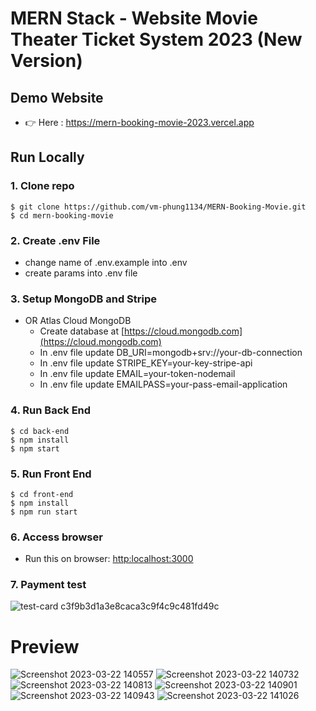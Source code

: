 # MERN Stack - Website Movie Theater Ticket System 2023 (New Version)

## Demo Website
- 👉 Here : https://mern-booking-movie-2023.vercel.app

## Run Locally

### 1. Clone repo

```
$ git clone https://github.com/vm-phung1134/MERN-Booking-Movie.git
$ cd mern-booking-movie
```
### 2. Create .env File
  - change name of .env.example into .env
  - create params into .env file
  
### 3. Setup MongoDB and Stripe
- OR Atlas Cloud MongoDB
  - Create database at [https://cloud.mongodb.com](https://cloud.mongodb.com)
  - In .env file update DB_URI=mongodb+srv://your-db-connection
  - In .env file update STRIPE_KEY=your-key-stripe-api
  - In .env file update EMAIL=your-token-nodemail
  - In .env file update EMAILPASS=your-pass-email-application
  
### 4. Run Back End
```
$ cd back-end
$ npm install
$ npm start
```

### 5. Run Front End
```
$ cd front-end
$ npm install
$ npm run start
```
### 6. Access browser
  - Run this on browser: [http:localhost:3000](http://localhost:3000)

### 7. Payment test
![test-card c3f9b3d1a3e8caca3c9f4c9c481fd49c](https://user-images.githubusercontent.com/106596859/221561685-3a961fc7-daea-4ece-8ef7-18eb30b11695.jpg)
  
# Preview
![Screenshot 2023-03-22 140557](https://user-images.githubusercontent.com/106596859/226827971-be88a580-f047-408f-a130-3e094e1db5b1.png)
![Screenshot 2023-03-22 140732](https://user-images.githubusercontent.com/106596859/226827990-99ebc799-e7de-46a9-901f-6c92efbf77b5.png)
![Screenshot 2023-03-22 140813](https://user-images.githubusercontent.com/106596859/226828025-afe716f1-e731-4325-926e-3f2cd76bd07b.png)
![Screenshot 2023-03-22 140901](https://user-images.githubusercontent.com/106596859/226828053-13b38ed4-54af-4f76-9496-b0da40ba8095.png)
![Screenshot 2023-03-22 140943](https://user-images.githubusercontent.com/106596859/226828080-54d6a0d3-776a-43db-bb8a-a3495a69cfca.png)
![Screenshot 2023-03-22 141026](https://user-images.githubusercontent.com/106596859/226828101-7911a6eb-c42f-4087-a229-76b41837f4d2.png)
